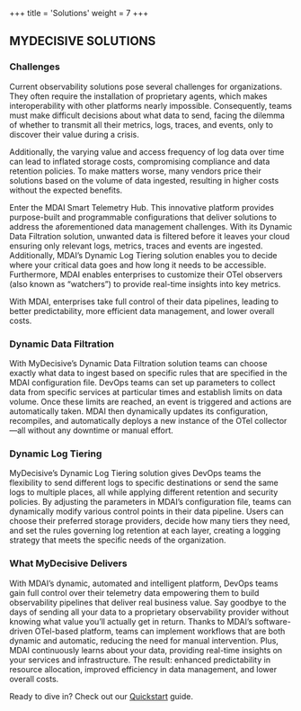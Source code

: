 +++
title = 'Solutions'
weight = 7
+++

## MYDECISIVE SOLUTIONS

### Challenges

Current observability solutions pose several challenges for organizations. They often require the installation of proprietary agents, which makes interoperability with other platforms nearly impossible. Consequently, teams must make difficult decisions about what data to send, facing the dilemma of whether to transmit all their metrics, logs, traces, and events, only to discover their value during a crisis.

Additionally, the varying value and access frequency of log data over time can lead to inflated storage costs, compromising compliance and data retention policies. To make matters worse, many vendors price their solutions based on the volume of data ingested, resulting in higher costs without the expected benefits.

Enter the MDAI Smart Telemetry Hub. This innovative platform provides purpose-built and programmable configurations that deliver solutions to address the aforementioned data management challenges. With its Dynamic Data Filtration solution, unwanted data is filtered before it leaves your cloud ensuring only relevant logs, metrics, traces and events are ingested. Additionally, MDAI’s Dynamic Log Tiering solution enables you to decide where your critical data goes and how long it needs to be accessible. Furthermore, MDAI enables enterprises to customize their OTel observers (also known as “watchers”) to provide real-time insights into key metrics.

With MDAI, enterprises take full control of their data pipelines, leading to better predictability, more efficient data management, and lower overall costs.

### Dynamic Data Filtration

With MyDecisive’s Dynamic Data Filtration solution teams can choose exactly what data to ingest based on specific rules that are specified in the MDAI configuration file. DevOps teams can set up parameters to collect data from specific services at particular times and establish limits on data volume. Once these limits are reached, an event is triggered and actions are automatically taken. MDAI then dynamically updates its configuration, recompiles, and automatically deploys a new instance of the OTel collector—all without any downtime or manual effort.

### Dynamic Log Tiering

MyDecisive’s Dynamic Log Tiering solution gives DevOps teams the flexibility to send different logs to specific destinations or send the same logs to multiple places, all while applying different retention and security policies. By adjusting the parameters in MDAI’s configuration file, teams can dynamically modify various control points in their data pipeline. Users can choose their preferred storage providers, decide how many tiers they need, and set the rules governing log retention at each layer, creating a logging strategy that meets the specific needs of the organization.

### What MyDecisive Delivers

With MDAI’s dynamic, automated and intelligent platform, DevOps teams gain full control over their telemetry data empowering them to build observability pipelines that deliver real business value. Say goodbye to the days of sending all your data to a proprietary observability provider without knowing what value you’ll actually get in return. Thanks to MDAI’s software-driven OTel-based platform, teams can implement workflows that are both dynamic and automatic, reducing the need for manual intervention. Plus, MDAI continuously learns about your data, providing real-time insights on your services and infrastructure. The result: enhanced predictability in resource allocation, improved efficiency in data management, and lower overall costs.

Ready to dive in? Check out our [Quickstart](../quickstart/_index.md) guide.
